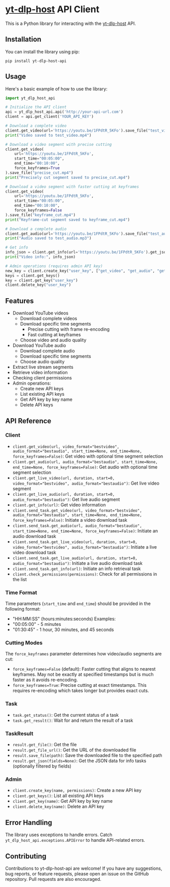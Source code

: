 # [yt-dlp-host](https://github.com/Vasysik/yt-dlp-host) API Client

This is a Python library for interacting with the [yt-dlp-host](https://github.com/Vasysik/yt-dlp-host) API.

## Installation

You can install the library using pip:

```
pip install yt-dlp-host-api
```

## Usage

Here's a basic example of how to use the library:

```python
import yt_dlp_host_api

# Initialize the API client
api = yt_dlp_host_api.api('http://your-api-url.com')
client = api.get_client('YOUR_API_KEY')

# Download a complete video
client.get_video(url='https://youtu.be/1FPdtR_5KFo').save_file("test_video.mp4")
print("Video saved to test_video.mp4")

# Download a video segment with precise cutting
client.get_video(
    url='https://youtu.be/1FPdtR_5KFo',
    start_time="00:05:00",
    end_time="00:10:00",
    force_keyframes=True
).save_file("precise_cut.mp4")
print("Precisely cut segment saved to precise_cut.mp4")

# Download a video segment with faster cutting at keyframes
client.get_video(
    url='https://youtu.be/1FPdtR_5KFo',
    start_time="00:05:00",
    end_time="00:10:00",
    force_keyframes=False
).save_file("keyframe_cut.mp4")
print("Keyframe-cut segment saved to keyframe_cut.mp4")

# Download a complete audio
client.get_audio(url='https://youtu.be/1FPdtR_5KFo').save_file("test_audio.mp3")
print("Audio saved to test_audio.mp3")

# Get info
info_json = client.get_info(url='https://youtu.be/1FPdtR_5KFo').get_json(['qualities', 'title'])
print("Video info:", info_json)

# Admin operations (requires admin API key)
new_key = client.create_key("user_key", ["get_video", "get_audio", "get_info"])
keys = client.get_keys()
key = client.get_key("user_key")
client.delete_key("user_key")
```

## Features

- Download YouTube videos
  - Download complete videos
  - Download specific time segments
    - Precise cutting with frame re-encoding
    - Fast cutting at keyframes
  - Choose video and audio quality
- Download YouTube audio
  - Download complete audio
  - Download specific time segments
  - Choose audio quality
- Extract live stream segments
- Retrieve video information
- Checking client permissions
- Admin operations:
  - Create new API keys
  - List existing API keys
  - Get API key by key name
  - Delete API keys

## API Reference

### Client

- `client.get_video(url, video_format="bestvideo", audio_format="bestaudio", start_time=None, end_time=None, force_keyframes=False)`: Get video with optional time segment selection
- `client.get_audio(url, audio_format="bestaudio", start_time=None, end_time=None, force_keyframes=False)`: Get audio with optional time segment selection
- `client.get_live_video(url, duration, start=0, video_format="bestvideo", audio_format="bestaudio")`: Get live video segment
- `client.get_live_audio(url, duration, start=0, audio_format="bestaudio")`: Get live audio segment
- `client.get_info(url)`: Get video information
- `client.send_task.get_video(url, video_format="bestvideo", audio_format="bestaudio", start_time=None, end_time=None, force_keyframes=False)`: Initiate a video download task
- `client.send_task.get_audio(url, audio_format="bestaudio", start_time=None, end_time=None, force_keyframes=False)`: Initiate an audio download task
- `client.send_task.get_live_video(url, duration, start=0, video_format="bestvideo", audio_format="bestaudio")`: Initiate a live video download task
- `client.send_task.get_live_audio(url, duration, start=0, audio_format="bestaudio")`: Initiate a live audio download task
- `client.send_task.get_info(url)`: Initiate an info retrieval task
- `client.check_permissions(permissions)`: Check for all permissions in the list

### Time Format

Time parameters (`start_time` and `end_time`) should be provided in the following format:
- "HH:MM:SS" (hours:minutes:seconds)
Examples:
- "00:05:00" - 5 minutes
- "01:30:45" - 1 hour, 30 minutes, and 45 seconds

### Cutting Modes

The `force_keyframes` parameter determines how video/audio segments are cut:
- `force_keyframes=False` (default): Faster cutting that aligns to nearest keyframes. May not be exactly at specified timestamps but is much faster as it avoids re-encoding.
- `force_keyframes=True`: Precise cutting at exact timestamps. This requires re-encoding which takes longer but provides exact cuts.

### Task

- `task.get_status()`: Get the current status of a task
- `task.get_result()`: Wait for and return the result of a task

### TaskResult

- `result.get_file()`: Get the file
- `result.get_file_url()`: Get the URL of the downloaded file
- `result.save_file(path)`: Save the downloaded file to the specified path
- `result.get_json(fields=None)`: Get the JSON data for info tasks (optionally filtered by fields)

### Admin

- `client.create_key(name, permissions)`: Create a new API key
- `client.get_keys()`: List all existing API keys
- `client.get_key(name)`: Get API key by key name
- `client.delete_key(name)`: Delete an API key

## Error Handling

The library uses exceptions to handle errors. Catch `yt_dlp_host_api.exceptions.APIError` to handle API-related errors.

## Contributing

Contributions to yt-dlp-host-api are welcome! If you have any suggestions, bug reports, or feature requests, please open an issue on the GitHub repository. Pull requests are also encouraged.
